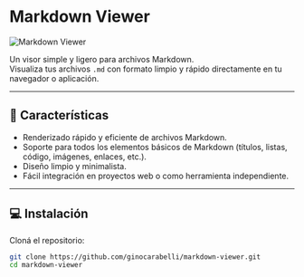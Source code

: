 # Markdown Viewer

![Markdown Viewer](https://img.shields.io/badge/markdown-viewer-blue?style=flat&logo=markdown)

Un visor simple y ligero para archivos Markdown.  
Visualiza tus archivos `.md` con formato limpio y rápido directamente en tu navegador o aplicación.

---

## 🚀 Características

- Renderizado rápido y eficiente de archivos Markdown.
- Soporte para todos los elementos básicos de Markdown (títulos, listas, código, imágenes, enlaces, etc.).
- Diseño limpio y minimalista.
- Fácil integración en proyectos web o como herramienta independiente.

---

## 💻 Instalación

Cloná el repositorio:

```bash
git clone https://github.com/ginocarabelli/markdown-viewer.git
cd markdown-viewer